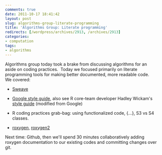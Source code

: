 ```yaml
---
comments: true
date: 2011-10-17 18:41:42
layout: post
slug: algorithms-group-literate-programming
title: 'Algorithms Group: Literate programming'
redirects: [/wordpress/archives/2913, /archives/2913]
categories:
- computation
tags:
- algorithms
---
```


Algorithms group today took a brake from discussing algorithms for an aside on coding practices.  Today we focused primarily on literate programming tools for making better documented, more readable code.   We covered:



	
  * [Sweave](http://users.stat.umn.edu/~charlie/Sweave/)

	
  * [Google style guide](http://google-styleguide.googlecode.com/svn/trunk/google-r-style.html), also see R core-team developer Hadley Wickam's[ style guide](https://github.com/hadley/devtools/wiki/Style) (modified from Google)

	
  * R coding practices grab-bag: using functionalized code, {...}, S3 vs S4 classes.

	
  * [roxygen](http://cran.r-project.org/web/packages/roxygen/), [roxygen2](http://cran.r-project.org/web/packages/roxygen2/index.html)


Next time: Github, then we'll spend 30 minutes collaboratively adding roxygen documentation to our existing codes and committing changes over git.
